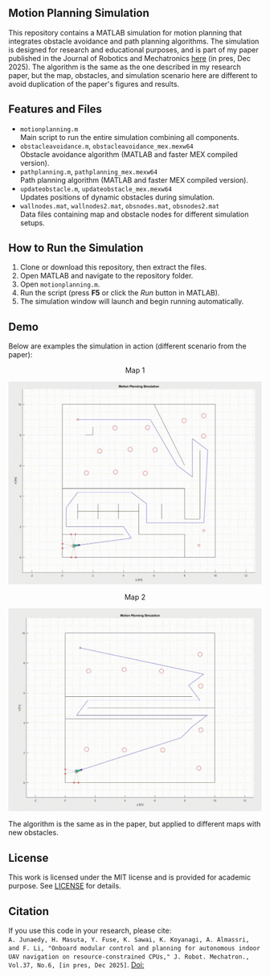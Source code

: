 ## Motion Planning Simulation
This repository contains a MATLAB simulation for motion planning that integrates obstacle avoidance and path planning algorithms. The simulation is designed for research and educational purposes, and is part of my paper published in the Journal of Robotics and Mechatronics [here](https://www.fujipress.jp/jrm/) (in pres, Dec 2025).
The algorithm is the same as the one described in my research paper, but the map, obstacles, and simulation scenario here are different to avoid duplication of the paper's figures and results.

## Features and Files
- `motionplanning.m`  
  Main script to run the entire simulation combining all components.
- `obstacleavoidance.m`, `obstacleavoidance_mex.mexw64`  
  Obstacle avoidance algorithm (MATLAB and faster MEX compiled version).
- `pathplanning.m`, `pathplanning_mex.mexw64`  
  Path planning algorithm (MATLAB and faster MEX compiled version).
- `updateobstacle.m`, `updateobstacle_mex.mexw64`  
  Updates positions of dynamic obstacles during simulation.
- `wallnodes.mat`, `wallnodes2.mat`, `obsnodes.mat`, `obsnodes2.mat`  
  Data files containing map and obstacle nodes for different simulation setups.

## How to Run the Simulation
1. Clone or download this repository, then extract the files.
2. Open MATLAB and navigate to the repository folder.
3. Open `motionplanning.m`.
4. Run the script (press **F5** or click the *Run* button in MATLAB).
5. The simulation window will launch and begin running automatically.

## Demo
Below are examples the simulation in action (different scenario from the paper):
<p align="center">
  Map 1
</p>

![](./imgs/map1.gif)
<p align="center">
  Map 2
</p>

![](./imgs/map2.gif)

The algorithm is the same as in the paper, but applied to different maps with new obstacles.

## License
This work is licensed under the MIT license and is provided for academic purpose. See [LICENSE](LICENSE) for details.

## Citation
If you use this code in your research, please cite:  
```A. Junaedy, H. Masuta, Y. Fuse, K. Sawai, K. Koyanagi, A. Almassri, and F. Li, "Onboard modular control and planning for autonomous indoor UAV navigation on resource-constrained CPUs," J. Robot. Mechatron., Vol.37, No.6, [in pres, Dec 2025]```. [Doi:](https://www.fujipress.jp/jrm/)



















